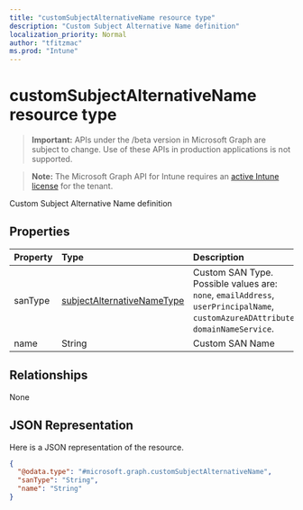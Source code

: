 ```yaml
---
title: "customSubjectAlternativeName resource type"
description: "Custom Subject Alternative Name definition"
localization_priority: Normal
author: "tfitzmac"
ms.prod: "Intune"
---
```


# customSubjectAlternativeName resource type

> **Important:** APIs under the /beta version in Microsoft Graph are subject to change. Use of these APIs in production applications is not supported.

> **Note:** The Microsoft Graph API for Intune requires an [active Intune license](https://go.microsoft.com/fwlink/?linkid=839381) for the tenant.

Custom Subject Alternative Name definition

## Properties
|Property|Type|Description|
|:---|:---|:---|
|sanType|[subjectAlternativeNameType](../resources/intune-deviceconfig-subjectalternativenametype.md)|Custom SAN Type. Possible values are: `none`, `emailAddress`, `userPrincipalName`, `customAzureADAttribute`, `domainNameService`.|
|name|String|Custom SAN Name|

## Relationships
None

## JSON Representation
Here is a JSON representation of the resource.
<!-- {
  "blockType": "resource",
  "@odata.type": "microsoft.graph.customSubjectAlternativeName"
}
-->
``` json
{
  "@odata.type": "#microsoft.graph.customSubjectAlternativeName",
  "sanType": "String",
  "name": "String"
}
```




